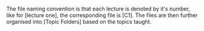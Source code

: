 The file naming convention is that each lecture is denoted by it's number, like for [lecture one], the corresponding file is [C1].
The files are then further organised into [Topic Folders] based on the topics taught.
